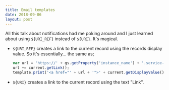 ```yaml
---
title: Email templates
date: 2018-09-06
layout: post
---
```

All this talk about notifications had me poking around and I just learned about using `${URI_REF}` instead of `${URI}`. It's magical.

<!--more-->

* `${URI_REF}` creates a link to the current record using the records display value.
  So it's essentially... the same as;

  ```js
  var url = 'https://' + gs.getProperty('instance_name') + '.service-now.com/';
  url += current.getLink();
  template.print('<a href="' + url + '">' + current.getDisplayValue() + '</a>');
  ```
* `${URI}` creates a link to the current record using the text "Link".